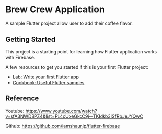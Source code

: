 # Brew Crew Application
A sample Flutter project allow user to add their coffee flavor.

## Getting Started
This project is a starting point for learning how Flutter application works with Firebase.

A few resources to get you started if this is your first Flutter project:
- [Lab: Write your first Flutter app](https://flutter.dev/docs/get-started/codelab)
- [Cookbook: Useful Flutter samples](https://flutter.dev/docs/cookbook)

## Reference
Youtube: https://www.youtube.com/watch?v=sfA3NWDBPZ4&list=PL4cUxeGkcC9j--TKIdkb3ISfRbJeJYQwC

Github: https://github.com/iamshaunjp/flutter-firebase
